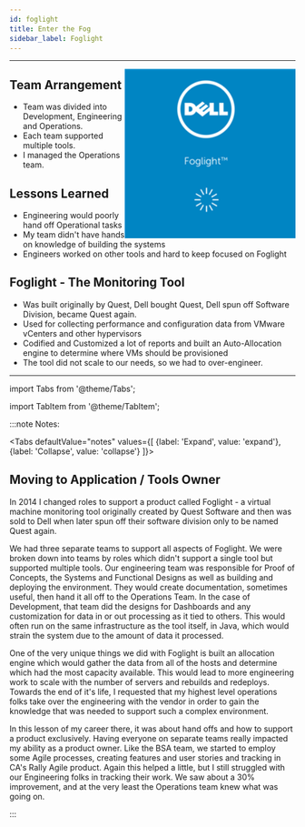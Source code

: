 ```yaml
---
id: foglight
title: Enter the Fog
sidebar_label: Foglight
---
```

___
<img src='../../img/journey/foglight.png' alt="HP Server Automation" align="right" />

## Team Arrangement

- Team was divided into Development, Engineering and Operations.
- Each team supported multiple tools.
- I managed the Operations team.

## Lessons Learned

- Engineering would poorly hand off Operational tasks
- My team didn't have hands on knowledge of building the systems
- Engineers worked on other tools and hard to keep focused on Foglight

## Foglight - The Monitoring Tool

- Was built originally by Quest, Dell bought Quest, Dell spun off Software Division, became Quest again.
- Used for collecting performance and configuration data from VMware vCenters and other hypervisors
- Codified and Customized a lot of reports and built an Auto-Allocation engine to determine where VMs should be provisioned 
- The tool did not scale to our needs, so we had to over-engineer.

___

import Tabs from '@theme/Tabs';

import TabItem from '@theme/TabItem';

:::note Notes:

<Tabs
  defaultValue="notes"
  values={[
    {label: 'Expand', value: 'expand'},
    {label: 'Collapse', value: 'collapse'}
  ]}>
  <TabItem value="expand">

## Moving to Application / Tools Owner

In 2014 I changed roles to support a product called Foglight - a virtual machine monitoring tool originally created by Quest Software and then was sold to Dell when later spun off their software division only to be named Quest again.

We had three separate teams to support all aspects of Foglight. We were broken down into teams by roles which didn't support a single tool but supported multiple tools. Our engineering team was responsible for Proof of Concepts, the Systems and Functional Designs as well as building and deploying the environment. They would create documentation, sometimes useful, then hand it all off to the Operations Team.
In the case of Development, that team did the designs for Dashboards and any customization for data in or out processing as it tied to others. This would often run on the same infrastructure as the tool itself, in Java, which would strain the system due to the amount of data it processed.

One of the very unique things we did with Foglight is built an allocation engine which would gather the data from all of the hosts and determine which had the most capacity available. This would lead to more engineering work to scale with the number of servers and rebuilds and redeploys.
Towards the end of it's life, I requested that my highest level operations folks take over the engineering with the vendor in order to gain the knowledge that was needed to support such a complex environment.

In this lesson of my career there, it was about hand offs and how to support a product exclusively. Having everyone on separate teams really impacted my ability as a product owner. Like the BSA team, we started to employ some Agile processes, creating features and user stories and tracking in CA's Rally Agile product. Again this helped a little, but I still struggled with our Engineering folks in tracking their work. We saw about a 30% improvement, and at the very least the Operations team knew what was going on.

</TabItem>
</Tabs>

:::
